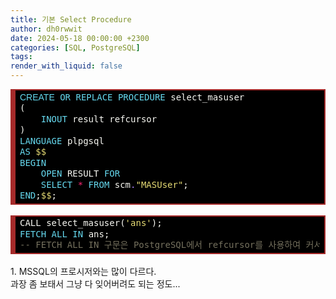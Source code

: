 ```yaml
---
title: 기본 Select Procedure
author: dh0rwwit
date: 2024-05-18 00:00:00 +2300
categories: [SQL, PostgreSQL]
tags: 
render_with_liquid: false
---
```


<!-- HTML generated using hilite.me -->
<div style="background: #272822; overflow:auto;width:auto;border:solid brown;font-style:Tahoma;background:black;border-width:.2em .2em .2em .6em;padding:.2em .5em;"><pre style="margin: 0; line-height: 125%"><span style="color: #66d9ef"><span style="font-family: Tahoma, sans-serif;">CREATE</span> <span style="color: #66d9ef">OR</span> <span style="color: #66d9ef">REPLACE</span> <span style="color: #66d9ef">PROCEDURE</span> <span style="color: #f8f8f2">select_masuser</span>
<span style="color: #f8f8f2">(</span>
    <span style="color: #66d9ef">INOUT</span> <span style="color: #f8f8f2">result</span> <span style="color: #f8f8f2">refcursor</span>
<span style="color: #f8f8f2">)</span>
<span style="color: #66d9ef">LANGUAGE</span> <span style="color: #f8f8f2">plpgsql</span>
<span style="color: #66d9ef">AS</span> <span style="color: #e6db74">$$</span>
<span style="color: #66d9ef">BEGIN</span>
    <span style="color: #66d9ef">OPEN</span> <span style="color: #f8f8f2">RESULT</span> <span style="color: #66d9ef">FOR</span>
    <span style="color: #66d9ef">SELECT</span> <span style="color: #f92672">*</span> <span style="color: #66d9ef">FROM</span> <span style="color: #f8f8f2">scm</span><span style="color: #ae81ff">.</span><span style="color: #e6db74">&quot;MASUser&quot;</span><span style="color: #f8f8f2">;</span>
<span style="color: #66d9ef">END</span><span style="color: #f8f8f2">;</span><span style="color: #e6db74">$$</span><span style="color: #f8f8f2">;</span>
</pre></div>


<br>
<!-- HTML generated using hilite.me --><div style="background: #272822; overflow:auto;width:auto;border:solid brown;font-style:Tahoma;background:black;border-width:.2em .2em .2em .6em;padding:.2em .5em;"><pre style="margin: 0; line-height: 125%"><span style="color: #f8f8f2">CALL</span> <span style="color: #f8f8f2">select_masuser(</span><span style="color: #e6db74">&#39;ans&#39;</span><span style="color: #f8f8f2">);</span>
<span style="color: #66d9ef">FETCH</span> <span style="color: #66d9ef">ALL</span> <span style="color: #66d9ef">IN</span> <span style="color: #f8f8f2">ans;</span>
<span style="color: #75715e">-- FETCH ALL IN 구문은 PostgreSQL에서 refcursor를 사용하여 커서의 모든 행을 가져올 때 사용</span>
</pre></div>

<BR>
1. MSSQL의 프로시저와는 많이 다르다. <BR>
과장 좀 보태서 그냥 다 잊어버려도 되는 정도...
